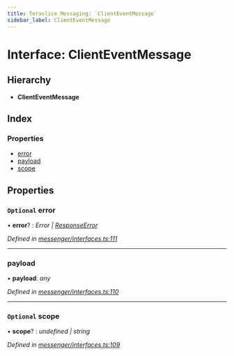 ```yaml
---
title: Teraslice Messaging: `ClientEventMessage`
sidebar_label: ClientEventMessage
---
```


# Interface: ClientEventMessage

## Hierarchy

* **ClientEventMessage**

## Index

### Properties

* [error](clienteventmessage.md#optional-error)
* [payload](clienteventmessage.md#payload)
* [scope](clienteventmessage.md#optional-scope)

## Properties

### `Optional` error

• **error**? : *Error | [ResponseError](../overview.md#responseerror)*

*Defined in [messenger/interfaces.ts:111](https://github.com/terascope/teraslice/blob/d2d877b60/packages/teraslice-messaging/src/messenger/interfaces.ts#L111)*

___

###  payload

• **payload**: *any*

*Defined in [messenger/interfaces.ts:110](https://github.com/terascope/teraslice/blob/d2d877b60/packages/teraslice-messaging/src/messenger/interfaces.ts#L110)*

___

### `Optional` scope

• **scope**? : *undefined | string*

*Defined in [messenger/interfaces.ts:109](https://github.com/terascope/teraslice/blob/d2d877b60/packages/teraslice-messaging/src/messenger/interfaces.ts#L109)*
